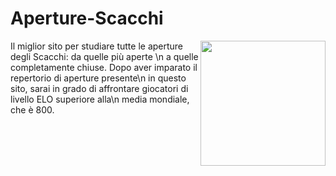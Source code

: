 # Aperture-Scacchi
<img align="right" width="200" src="https://www.chess.com/bundles/web/images/brand/chesscom_pawn.b51896bf.png">

Il miglior sito per studiare tutte le aperture degli Scacchi: da quelle più aperte \n
a quelle completamente chiuse. Dopo aver imparato il repertorio di aperture presente\n
in questo sito, sarai in grado di affrontare giocatori di livello ELO superiore alla\n
media mondiale, che è 800.
